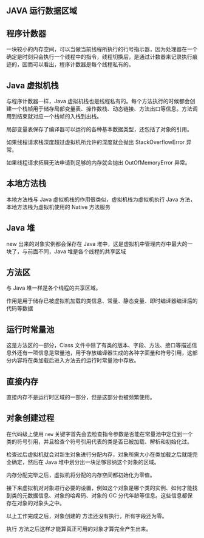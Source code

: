 ## JAVA 运行数据区域

## 程序计数器

一块较小的内存空间，可以当做当前线程所执行的行号指示器，因为处理器在一个确定是时刻只会执行一个线程中的指令，线程切换后，是通过计数器来记录执行痕迹的，因而可以看出，程序计数器是每个线程私有的。

## Java 虚拟机栈

与程序计数器一样，Java 虚拟机栈也是线程私有的。每个方法执行的时候都会创建一个栈帧用于储存局部变量表、操作数栈、动态链接、方法出口等信息。方法调用到结束就对应一个栈帧的入栈到出栈。

局部变量表保存了编译器可以运行的各种基本数据类型，还包括了对象的引用。

如果线程请求栈深度超过虚拟机所允许的深度就会抛出 StackOverflowError 异常。

如果线程请求拓展无法申请到足够的内存就会抛出 OutOfMemoryError 异常。

## 本地方法栈

本地方法栈与 Java 虚拟机栈的作用很类似，虚拟机栈为虚拟机执行 Java 方法，本地方法栈为虚拟机使用的 Native 方法服务

## Java 堆

new 出来的对象实例都会保存在 Java 堆中，这是虚拟机中管理内存中最大的一块了，与前面不同，Java 堆是各个线程的共享区域

## 方法区

与 Java 堆一样是各个线程的共享区域。

作用是用于储存已被虚拟机加载的类信息、常量、静态变量、即时编译器编译后的代码等数据

## 运行时常量池

这是方法区的一部分，Class 文件中除了有类的版本、字段、方法、接口等描述信息外还有一项信息是常量池，用于存放编译器生成的各种字面量和符号引用，这部分内容将在类加载后进入方法去的运行时常量池中存放。

## 直接内存

直接内存不是运行时区域的一部分，但是这部分也被频繁使用。

## 对象创建过程

在代码级上使用 `new` 关键字首先会去检查指令参数是否能在常量池中定位到一个类的符号引用，并且检查个符号引用代表的类是否已被加载、解析和初始化过。

检查过后虚拟机就会对新生对象进行分配内存，对象所需大小在类加载之后就能完全确定，然后在 Java 堆中划分出一块足够容纳这个对象的区域。

内存分配完毕之后，虚拟机将分配的内存空间都初始化为零值。

接下来虚拟机对对象进行必要的设置，例如这个对象是哪个类的实例、如何才能找到类的元数据信息、对象的哈希码、对象的 GC 分代年龄等信息。这些信息都保存在对象的对象头之中。

以上工作完成之后，对象创建的 <init> 方法还没有执行，所有字段还为零。

执行 <init> 方法之后这样才能算真正可用的对象才算完全产生出来。
